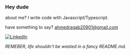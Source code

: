 ### Hey dude

about me?
I write code with Javascript/Typescript.

have something to say? ahmedragab20901@gmail.com

[![LinkedIn](https://img.shields.io/badge/-LinkedIn-blue?style=flat-square&logo=Linkedin&logoColor=white&link=https://www.linkedin.com/in/ahmed-ragab-bb75541b3)](https://www.linkedin.com/in/ahmed-ragab-bb75541b3)

_REMEBER, life shouldn't be wasted in a fancy README.md._
